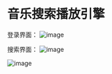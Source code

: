 # 音乐搜索播放引擎
登录界面：
![image](https://github.com/user-attachments/assets/d407587c-72bb-4112-9eb2-56f82369486f)

搜索界面：
![image](https://github.com/user-attachments/assets/0b5dd395-9f59-49e5-896b-4077ee570cef)

![image](https://github.com/user-attachments/assets/f55cd1d8-5b12-4d52-93c8-05cb1624720a)
